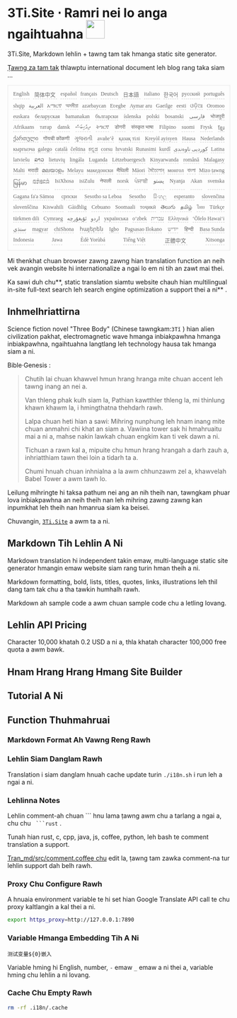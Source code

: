 <h1 style="justify-content:space-between">3Ti.Site ⋅ Ramri nei lo anga ngaihtuahna <img src="//i-01.eu.org/3Ti/logo.svg" style="user-select:none;margin-top:-1px;width:42px"></h1>

3Ti.Site, Markdown lehlin + tawng tam tak hmanga static site generator.

[Ṭawng za tam tak](https://github.com/i18n-site/node/blob/main/lang/src/index.js) thlawptu international document leh blog rang taka siam ...

<pre class="langli" style="display:flex;flex-wrap:wrap;background:transparent;border:1px solid #eee;font-size:12px;box-shadow:0 0 3px inset #eee;padding:12px 5px 4px 12px;justify-content:space-between;"><style>pre.langli i{font-weight:300;font-family:s;margin-right:7px;margin-bottom:8px;font-style:normal;color:#666;border-bottom:1px dashed #ccc;}</style><i>English</i><i> 简体中文 </i><i>español</i><i>français</i><i>Deutsch</i><i> 日本語 </i><i>italiano</i><i>한국어</i><i>русский</i><i>português</i><i>shqip</i><i>‫العربية‬</i><i>አማርኛ</i><i>অসমীয়া</i><i>azərbaycan</i><i>Eʋegbe</i><i>Aymar aru</i><i>Gaeilge</i><i>eesti</i><i>ଓଡ଼ିଆ</i><i>Oromoo</i><i>euskara</i><i>беларуская</i><i>bamanakan</i><i>български</i><i>íslenska</i><i>polski</i><i>bosanski</i><i>‫فارسی‬</i><i>भोजपुरी</i><i>Afrikaans</i><i>татар</i><i>dansk</i><i>‫ދިވެހިބަސް‬</i><i>ትግርኛ</i><i>डोगरी</i><i>संस्कृत भाषा</i><i>Filipino</i><i>suomi</i><i>Frysk</i><i>ខ្មែរ</i><i>ქართული</i><i>गोंयची कोंकणी</i><i>ગુજરાતી</i><i>avañe’ẽ</i><i>қазақ тілі</i><i>Kreyòl ayisyen</i><i>Hausa</i><i>Nederlands</i><i>кыргызча</i><i>galego</i><i>català</i><i>čeština</i><i>ಕನ್ನಡ</i><i>corsu</i><i>hrvatski</i><i>Runasimi</i><i>kurdî</i><i>‫کوردیی ناوەندی‬</i><i>Latina</i><i>latviešu</i><i>ລາວ</i><i>lietuvių</i><i>lingála</i><i>Luganda</i><i>Lëtzebuergesch</i><i>Kinyarwanda</i><i>română</i><i>Malagasy</i><i>Malti</i><i>मराठी</i><i>മലയാളം</i><i>Melayu</i><i>македонски</i><i>मैथिली</i><i>Māori</i><i>মৈতৈলোন্</i><i>монгол</i><i>বাংলা</i><i>Mizo ṭawng</i><i>မြန်မာ</i><i>𞄀𞄄𞄰𞄩𞄍𞄜𞄰</i><i>IsiXhosa</i><i>isiZulu</i><i>नेपाली</i><i>norsk</i><i>ਪੰਜਾਬੀ</i><i>‫پښتو‬</i><i>Nyanja</i><i>Akan</i><i>svenska</i><i>Gagana fa'a Sāmoa</i><i>српски</i><i>Sesotho sa Leboa</i><i>Sesotho</i><i>සිංහල</i><i>esperanto</i><i>slovenčina</i><i>slovenščina</i><i>Kiswahili</i><i>Gàidhlig</i><i>Cebuano</i><i>Soomaali</i><i>тоҷикӣ</i><i>తెలుగు</i><i>தமிழ்</i><i>ไทย</i><i>Türkçe</i><i>türkmen dili</i><i>Cymraeg</i><i>‫ئۇيغۇرچە‬</i><i>‫اردو‬</i><i>українська</i><i>o‘zbek</i><i>‫עברית‬</i><i>Ελληνικά</i><i>ʻŌlelo Hawaiʻi</i><i>‫سنڌي‬</i><i>magyar</i><i>chiShona</i><i>հայերեն</i><i>Igbo</i><i>Pagsasao Ilokano</i><i>‫ייִדיש‬</i><i>हिन्दी</i><i>Basa Sunda</i><i>Indonesia</i><i>Jawa</i><i>Èdè Yorùbá</i><i>Tiếng Việt</i><i> 正體中文 </i><i>Xitsonga</i></pre>

Mi thenkhat chuan browser zawng zawng hian translation function an neih vek avangin website hi internationalize a ngai lo em ni tih an zawt mai thei.

Ka sawi duh chu**, static translation siamtu website chauh hian multilingual in-site full-text search leh search engine optimization a support thei a ni** .

## Inhmelhriattirna

Science fiction novel &quot;Three Body&quot; (Chinese tawngkam:`3Tǐ` ) hian alien civilization pakhat, electromagnetic wave hmanga inbiakpawhna hmanga inbiakpawhna, ngaihtuahna langtlang leh technology hausa tak hmanga siam a ni.

Bible·Genesis :

> Chutih lai chuan khawvel hmun hrang hranga mite chuan accent leh tawng inang an nei a.
>
> Van thleng phak kulh siam la, Pathian kawtthler thleng la, mi thinlung khawn khawm la, i hmingthatna thehdarh rawh.
>
> Lalpa chuan heti hian a sawi: Mihring nunphung leh hnam inang mite chuan anmahni chi khat an siam a. Vawiina tower sak hi hmahruaitu mai a ni a, mahse nakin lawkah chuan engkim kan ti vek dawn a ni.
>
> Tichuan a rawn kal a, mipuite chu hmun hrang hrangah a darh zauh a, inhriatthiam tawn thei loin a tidarh ta a.
>
> Chumi hnuah chuan inhnialna a la awm chhunzawm zel a, khawvelah Babel Tower a awm tawh lo.

Leilung mihringte hi taksa pathum nei ang an nih theih nan, tawngkam phuar lova inbiakpawhna an neih theih nan leh mihring zawng zawng kan inpumkhat leh theih nan hmanrua siam ka beisei.

Chuvangin, [`3Ti.Site`](//3Ti.Site) a awm ta a ni.

## Markdown Tih Lehlin A Ni

Markdown translation hi independent takin emaw, multi-language static site generator hmangin emaw website siam rang turin hman theih a ni.

Markdown formatting, bold, lists, titles, quotes, links, illustrations leh thil dang tam tak chu a tha tawkin humhalh rawh.

Markdown ah sample code a awm chuan sample code chu a letling lovang.

## Lehlin API Pricing

Character 10,000 khatah 0.2 USD a ni a, thla khatah character 100,000 free quota a awm bawk.

## Hnam Hrang Hrang Hmang Site Builder

## Tutorial A Ni

## Function Thuhmahruai

### Markdown Format Ah Vawng Reng Rawh

### Lehlin Siam Danglam Rawh

Translation i siam danglam hnuah cache update turin `./i18n.sh` i run leh a ngai a ni.

### Lehlinna Notes

Lehlin comment-ah chuan \``` hnu lama ṭawng awm chu a tarlang a ngai a, chu chu ` ```rust` .

Tunah hian rust, c, cpp, java, js, coffee, python, leh bash te comment translation a support.

[Tran_md/src/comment.coffee chu](https://github.com/i18n-site/node/blob/main/tran_md/src/comment.coffee) edit la, ṭawng tam zawka comment-na tur lehlin support dah belh rawh.

### Proxy Chu Configure Rawh

A hnuaia environment variable te hi set hian Google Translate API call te chu proxy kaltlangin a kal thei a ni.

```bash
export https_proxy=http://127.0.0.1:7890
```

### Variable Hmanga Embedding Tih A Ni

```
测试变量${0}嵌入
```

Variable hming hi English, number, `-` emaw `_` emaw a ni thei a, variable hming chu lehlin a ni lovang.

### Cache Chu Empty Rawh

```bash
rm -rf .i18n/.cache
```
